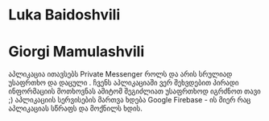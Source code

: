 # Luka Baidoshvili
# Giorgi Mamulashvili

აპლიკაცია ითავსებს Private Messenger როლს და არის სრულიად უსაფრთხო და დაცული . ჩვენს აპლიკაციაში ვერ შეხვდებით პირადი ინფორმაციის მოთხოვნას ამიტომ შეგიძლიათ უსაფრთხოდ იგრძნოთ თავი ;) 
აპლიკაციის სერვისების მართვა ხდება Google Firebase - ის მიერ რაც აპლიკაციას სწრაფს და მოქნილს ხდის.
